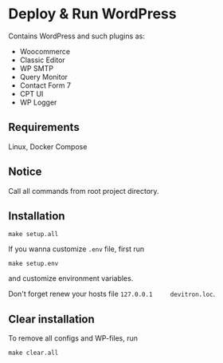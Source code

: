# Deploy & Run WordPress

Contains WordPress and such plugins as:
- Woocommerce
- Classic Editor
- WP SMTP
- Query Monitor
- Contact Form 7
- CPT UI
- WP Logger

## Requirements
Linux, Docker Compose

## Notice

Call all commands from root project directory.

## Installation

`make setup.all`

If you wanna customize `.env` file, first run 

`make setup.env`

and customize environment variables.

Don't forget renew your hosts file
`127.0.0.1     devitron.loc`.

## Clear installation

To remove all configs and WP-files, run

`make clear.all`
